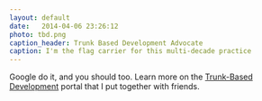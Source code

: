 ```yaml
---
layout: default
date:   2014-04-06 23:26:12
photo: tbd.png
caption_header: Trunk Based Development Advocate
caption: I'm the flag carrier for this multi-decade practice
---
```


Google do it, and you should too. Learn more on the <a target="_blank" href="https://trunkbaseddevelopment.com">Trunk-Based Development</a> portal that I put together with friends.
